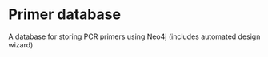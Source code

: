 Primer database
==========

A database for storing PCR primers using Neo4j (includes automated design wizard)
